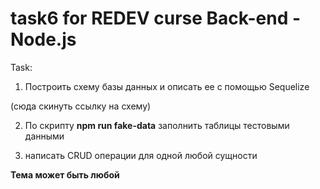 # task6 for REDEV curse Back-end - Node.js

Task:
1) Построить схему базы данных и описать ее с помощью Sequelize

(сюда скинуть ссылку на схему)

2) По скрипту **npm run fake-data** заполнить таблицы тестовыми данными

3) написать CRUD операции для одной любой сущности

**Тема может быть любой**
